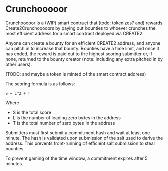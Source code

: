 # Crunchooooor

Crunchooooor is a (WIP) smart contract that (todo: tokenizes? and) rewards Create2Crunchooooors by paying out bounties to whoever crunches the most efficient address for a smart contract deployed via CREATE2.

Anyone can create a bounty for an efficient CREATE2 address, and anyone can pitch in to increase that bounty. Bounties have a time limit, and once it has ended, the reward is paid out to the highest scoring submitter or, if none, returned to the bounty creator (note: including any extra pitched in by other users).

(TODO: and maybe a token is minted of the smart contract address)

The scoring formula is as follows:

```
S = L^2 + T
```


Where
- S is the total score
- L is the number of leading zero bytes in the address
- T is the total number of zero bytes in the address

Submitters must first submit a commitment hash and wait at least one minute. The hash is validated upon submission of the salt used to derive the address. This prevents front-running of efficient salt submission to steal bounties.

To prevent gaming of the time window, a commitment expires after 5 minutes.
